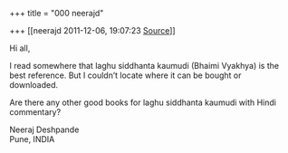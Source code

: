 +++
title = "000 neerajd"

+++
[[neerajd	2011-12-06, 19:07:23 [Source](https://groups.google.com/g/samskrita/c/JDvbhYDE8YA)]]



Hi all,

I read somewhere that laghu siddhanta kaumudi (Bhaimi Vyakhya) is the  
best reference. But I couldn’t locate where it can be bought or  
downloaded.

Are there any other good books for laghu siddhanta kaumudi with Hindi  
commentary?

Neeraj Deshpande  
Pune, INDIA  

